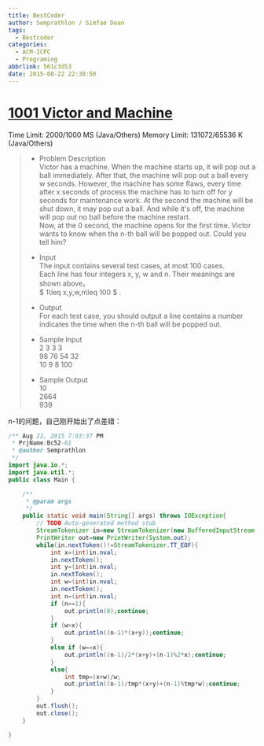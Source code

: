 ```yaml
---
title: BestCoder
author: Semprathlon / Simfae Dean
tags:
  - Bestcoder
categories:
  - ACM-ICPC
  - Programing
abbrlink: 561c3d53
date: 2015-08-22 22:38:50
---
```

[1001 Victor and Machine](http://bestcoder.hdu.edu.cn/contests/contest_showproblem.php?cid=619&pid=1001)
====
Time Limit: 2000/1000 MS (Java/Others)  Memory Limit: 131072/65536 K (Java/Others)    
> * Problem Description   
> Victor has a machine. When the machine starts up, it will pop out a ball immediately. After that, the machine will pop out a ball every w seconds. However, the machine has some flaws, every time after x seconds of process the machine has to turn off for y seconds for maintenance work. At the second the machine will be shut down, it may pop out a ball. And while it's off, the machine will pop out no ball before the machine restart.   
> Now, at the 0 second, the machine opens for the first time. Victor wants to know when the n-th ball will be popped out. Could you tell him?   
> 
> * Input   
> The input contains several test cases, at most 100 cases.   
> Each line has four integers x, y, w and n. Their meanings are shown above。   
>   $ 1\leq x,y,w,n\leq 100 $ .   
> 
> * Output   
> For each test case, you should output a line contains a number indicates the time when the n-th ball will be popped out.   
> 
> * Sample Input   
> 2 3 3 3   
> 98 76 54 32   
> 10 9 8 100   
> 
> * Sample Output   
> 10   
> 2664   
> 939   

n-1的问题，自己刚开始出了点差错：
```java
/** Aug 22, 2015 7:03:37 PM
 * PrjName:Bc52-01
 * @author Semprathlon
 */
import java.io.*;
import java.util.*;
public class Main {

    /**
     * @param args
     */
    public static void main(String[] args) throws IOException{
        // TODO Auto-generated method stub
        StreamTokenizer in=new StreamTokenizer(new BufferedInputStream(System.in));
        PrintWriter out=new PrintWriter(System.out);
        while(in.nextToken()!=StreamTokenizer.TT_EOF){
            int x=(int)in.nval;
            in.nextToken();
            int y=(int)in.nval;
            in.nextToken();
            int w=(int)in.nval;
            in.nextToken();
            int n=(int)in.nval;
            if (n==1){
                out.println(0);continue;
            }
            if (w>x){
                out.println((n-1)*(x+y));continue;
            }
            else if (w==x){
                out.println((n-1)/2*(x+y)+(n-1)%2*x);continue;
            }
            else{
                int tmp=(x+w)/w;
                out.println((n-1)/tmp*(x+y)+(n-1)%tmp*w);continue;
            }
        }
        out.flush();
        out.close();
    }

}
```
